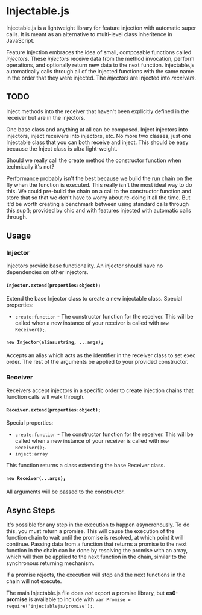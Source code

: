 # Injectable.js

Injectable.js is a lightweight library for feature injection with automatic super calls. It is meant as an alternative to multi-level class inheritence in JavaScript.

Feature Injection embraces the idea of small, composable functions called _injectors_. These _injectors_ receive data from the method invocation, perform operations, and optionally return new data to the next function. Injectable.js automatically calls through all of the injected functions with the same name in the order that they were injected. The _injectors_ are injected into _receivers_.

## TODO

Inject methods into the receiver that haven't been explicitly defined in the receiver but are in the injectors.

One base class and anything at all can be composed. Inject injectors into injectors, inject receivers into injectors, etc. No more two classes, just one Injectable class that you can both receive and inject. This should be easy because the Inject class is ultra light-weight.

Should we really call the create method the constructor function when technically it's not?

Performance probably isn't the best because we build the run chain on the fly when the function is executed. This really isn't the most ideal way to do this. We could pre-build the chain on a call to the constructor function and store that so that we don't have to worry about re-doing it all the time. But it'd be worth creating a benchmark between using standard calls through this.sup(); provided by chic and with features injected with automatic calls through.

## Usage

### Injector

Injectors provide base functionality. An injector should have no dependencies on other injectors.

#### `Injector.extend(properties:object);`

Extend the base Injector class to create a new injectable class. Special properties:

- `create:function` - The constructor function for the receiver. This will be called when a new instance of your receiver is called with `new Receiver();`.

#### `new Injector(alias:string, ...args);`

Accepts an alias which acts as the identifier in the receiver class to set exec order. The rest of the arguments be applied to your provided constructor.

### Receiver

Receivers accept injectors in a specific order to create injection chains that function calls will walk through.

#### `Receiver.extend(properties:object);`

Special properties:

- `create:function` - The constructor function for the receiver. This will be called when a new instance of your receiver is called with `new Receiver();`.
- `inject:array`

This function returns a class extending the base Receiver class.

#### `new Receiver(...args);`

All arguments will be passed to the constructor.

## Async Steps

It's possible for any step in the execution to happen asyncronously. To do this, you must return a promise. This will cause the execution of the function chain to wait until the promise is resolved, at which point it will continue. Passing data from a function that returns a promise to the next function in the chain can be done by resolving the promise with an array, which will then be applied to the next function in the chain, similar to the synchronous returning mechanism.

If a promise rejects, the execution will stop and the next functions in the chain will not execute.

The main Injectable.js file does _not_ export a promise library, but **es6-promise** is available to include with `var Promise = require('injectablejs/promise');`.

